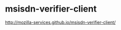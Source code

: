 msisdn-verifier-client
======================

http://mozilla-services.github.io/msisdn-verifier-client/
